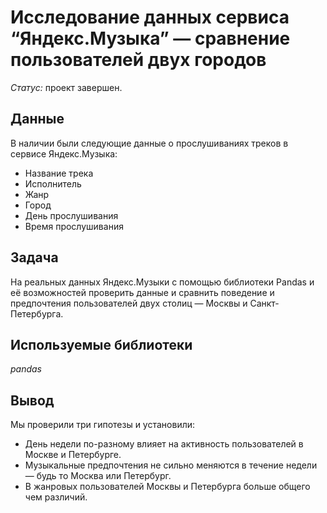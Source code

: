 # Исследование данных сервиса “Яндекс.Музыка” — сравнение пользователей двух городов

*Статус:* проект завершен.

## Данные

В наличии были следующие данные о прослушиваниях треков в сервисе Яндекс.Музыка:
- Название трека
- Исполнитель
- Жанр
- Город
- День прослушивания
- Время прослушивания

## Задача

На реальных данных Яндекс.Музыки c помощью библиотеки Pandas и её возможностей проверить данные и сравнить поведение и предпочтения пользователей двух столиц — Москвы и Санкт-Петербурга.

## Используемые библиотеки
*pandas*

## Вывод

Мы проверили три гипотезы и установили:
- День недели по-разному влияет на активность пользователей в Москве и Петербурге.
- Музыкальные предпочтения не сильно меняются в течение недели — будь то Москва или Петербург.
- В жанровых пользователей Москвы и Петербурга больше общего чем различий.
